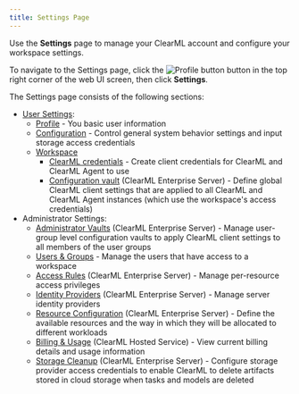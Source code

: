 ```yaml
---
title: Settings Page
---
```


Use the **Settings** page to manage your ClearML account and configure your workspace settings.

To navigate to the Settings page, click the <img src="/docs/latest/icons/ico-me.svg" alt="Profile button" className="icon size-lg space-sm" /> 
button in the top right corner of the web UI screen, then click **Settings**. 

The Settings page consists of the following sections:
* [User Settings](webapp_settings_profile.md):
  * [Profile](webapp_settings_profile.md#profile) - You basic user information
  * [Configuration](webapp_settings_profile.md#configuration) - Control general system behavior settings and input storage access credentials
  * [Workspace](webapp_settings_profile.md#workspace)  
      * [ClearML credentials](webapp_settings_profile.md#clearml-api-credentials) - Create client credentials for ClearML and ClearML Agent to use 
      * [Configuration vault](webapp_settings_profile.md#configuration-vault) (ClearML Enterprise Server) - Define global ClearML client settings
        that are applied to all ClearML and ClearML Agent instances (which use the workspace's access 
        credentials)
* Administrator Settings:
  * [Administrator Vaults](webapp_settings_admin_vaults.md) (ClearML Enterprise Server) - Manage user-group level configuration 
    vaults to apply ClearML client settings to all members of the user groups
  * [Users & Groups](webapp_settings_users.md) - Manage the users that have access to a workspace
  * [Access Rules](webapp_settings_access_rules.md) (ClearML Enterprise Server) - Manage per-resource access privileges 
  * [Identity Providers](webapp_settings_id_providers.md) (ClearML Enterprise Server) - Manage server identity providers
  * [Resource Configuration](webapp_settings_resource_configs.md) (ClearML Enterprise Server) - Define the available resources and the way in which they 
  will be allocated to different workloads 
  * [Billing & Usage](webapp_settings_usage_billing.md) (ClearML Hosted Service) - View current billing details and usage information 
  * [Storage Cleanup](webapp_settings_storage_credentials.md) (ClearML Enterprise Server) - Configure storage provider access credentials to 
  enable ClearML to delete artifacts stored in cloud storage when tasks and models are deleted